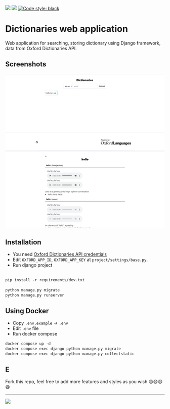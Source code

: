 ![](https://img.shields.io/github/license/tinnguyentg/dictionaries-django-web-application)
![](https://img.shields.io/github/last-commit/tinnguyentg/https://img.shields.io/github/license/tinnguyentg/dictionaries-django-web-application)
[![Code style: black](https://img.shields.io/badge/code%20style-black-000000.svg)](https://github.com/psf/black)

# Dictionaries web application

Web application for searching, storing dictionary using Django framework, data from Oxford Dictionaries API.

## Screenshots

![index](/screenshots/Screenshot-index.png)
![detail](/screenshots/Screenshot-detail.png)


## Installation


- You need [Oxford Dictionaries API credentials](https://developer.oxforddictionaries.com/credentials)
- Edit `OXFORD_APP_ID`, `OXFORD_APP_KEY` at `project/settings/base.py`.
- Run django project

```shell

pip install -r requirements/dev.txt

python manage.py migrate
python manage.py runserver
```


## Using Docker

- Copy `.env.example` -> `.env`
- Edit `.env` file
- Run docker compose
```shell
docker compose up -d
docker compose exec django python manage.py migrate
docker compose exec django python manage.py collectstatic
```

## E

Fork this repo, feel free to add more features and styles as you wish 😄😄😄😄

------

![](https://languages.oup.com/wp-content/uploads/ol-logo-colour-300px-sfw.jpg)